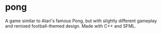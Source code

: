 # pong
A game similar to Atari's famous Pong, but with slightly different gameplay and remixed football-themed design. Made with C++ and SFML.
